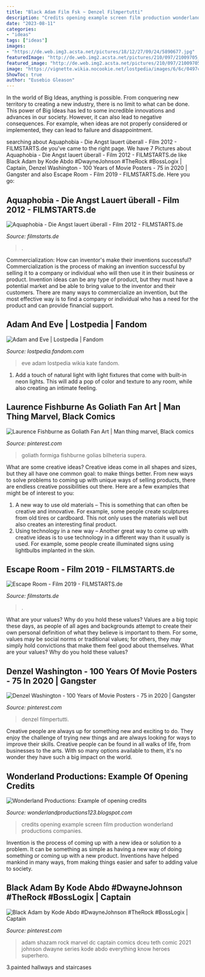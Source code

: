 ```yaml
---
title: "Black Adam Film Fsk ~ Denzel Filmpertutti"
description: "Credits opening example screen film production wonderland productions companies"
date: "2023-08-11"
categories:
- "ideas"
tags: ["ideas"]
images:
- "https://de.web.img3.acsta.net/pictures/18/12/27/09/24/5890677.jpg"
featuredImage: "http://de.web.img2.acsta.net/pictures/210/097/21009705_20130531144719173.jpg"
featured_image: "http://de.web.img2.acsta.net/pictures/210/097/21009705_20130531144719173.jpg"
image: "https://vignette.wikia.nocookie.net/lostpedia/images/6/6c/0497c4790d3b384962a85848307847db.jpg/revision/latest?cb=20100512185825"
ShowToc: true
author: "Eusebio Gleason"
---
```



In the world of Big Ideas, anything is possible. From conquering new territory to creating a new industry, there is no limit to what can be done. This power of Big Ideas has led to some incredible innovations and advances in our society. However, it can also lead to negative consequences. For example, when ideas are not properly considered or implemented, they can lead to failure and disappointment.

	

		
searching about Aquaphobia - Die Angst lauert überall - Film 2012 - FILMSTARTS.de you've came to the right page. We have 7 Pictures about Aquaphobia - Die Angst lauert überall - Film 2012 - FILMSTARTS.de like Black Adam by Kode Abdo #DwayneJohnson #TheRock #BossLogix | Captain, Denzel Washington - 100 Years of Movie Posters - 75 in 2020 | Gangster and also Escape Room - Film 2019 - FILMSTARTS.de. Here you go:
		
    
## Aquaphobia - Die Angst Lauert überall - Film 2012 - FILMSTARTS.de

<img loading=lazy src="http://de.web.img2.acsta.net/pictures/210/097/21009705_20130531144719173.jpg" onerror="this.onerror=null;this.src='https://tse2.mm.bing.net/th?id=OIP.bOP_k9q3ZFBV77V-IQeD_QHaJ4&amp;pid=15.1';" alt="Aquaphobia - Die Angst lauert überall - Film 2012 - FILMSTARTS.de">

_Source: filmstarts.de_

>. 

	

Commercialization: How can inventor's make their inventions successful?
Commercialization is the process of making an invention successful by selling it to a company or individual who will then use it in their business or product. 
Invention ideas can be any type of product, but they must have a potential market and be able to bring value to the inventor and their customers. There are many ways to commercialize an invention, but the most effective way is to find a company or individual who has a need for the product and can provide financial support.

    
## Adam And Eve | Lostpedia | Fandom

<img loading=lazy src="https://vignette.wikia.nocookie.net/lostpedia/images/6/6c/0497c4790d3b384962a85848307847db.jpg/revision/latest?cb=20100512185825" onerror="this.onerror=null;this.src='https://tse1.mm.bing.net/th?id=OIP.CYpZP7K6c7EqnMJUYa9_4AHaEK&amp;pid=15.1';" alt="Adam and Eve | Lostpedia | Fandom">

_Source: lostpedia.fandom.com_

>eve adam lostpedia wikia kate fandom. 

	

1. Add a touch of natural light with light fixtures that come with built-in neon lights. This will add a pop of color and texture to any room, while also creating an intimate feeling.

    
## Laurence Fishburne As Goliath Fan Art | Man Thing Marvel, Black Comics

<img loading=lazy src="https://i.pinimg.com/originals/8c/f8/ca/8cf8ca227f342bf25a2d77dad759e5e9.jpg" onerror="this.onerror=null;this.src='https://tse3.mm.bing.net/th?id=OIP.4TpEm1HuNLM9MTMbHKMjAgHaLs&amp;pid=15.1';" alt="Laurence Fishburne as Goliath Fan Art | Man thing marvel, Black comics">

_Source: pinterest.com_

>goliath formiga fishburne golias bilheteria supera. 

	

What are some creative ideas?
Creative ideas come in all shapes and sizes, but they all have one common goal: to make things better. From new ways to solve problems to coming up with unique ways of selling products, there are endless creative possibilities out there. Here are a few examples that might be of interest to you: 
1. A new way to use old materials – This is something that can often be creative and innovative. For example, some people create sculptures from old tires or cardboard. This not only uses the materials well but also creates an interesting final product. 
2. Using technology in a new way – Another great way to come up with creative ideas is to use technology in a different way than it usually is used. For example, some people create illuminated signs using lightbulbs implanted in the skin.

    
## Escape Room - Film 2019 - FILMSTARTS.de

<img loading=lazy src="https://de.web.img3.acsta.net/pictures/18/12/27/09/24/5890677.jpg" onerror="this.onerror=null;this.src='https://tse2.mm.bing.net/th?id=OIP.SY0PmG7uem3s8l86b_PRHAHaKd&amp;pid=15.1';" alt="Escape Room - Film 2019 - FILMSTARTS.de">

_Source: filmstarts.de_

>. 

	

What are your values? Why do you hold these values?
Values are a big topic these days, as people of all ages and backgrounds attempt to create their own personal definition of what they believe is important to them. For some, values may be social norms or traditional values; for others, they may simply hold convictions that make them feel good about themselves. What are your values? Why do you hold these values?

    
## Denzel Washington - 100 Years Of Movie Posters - 75 In 2020 | Gangster

<img loading=lazy src="https://i.pinimg.com/736x/62/0d/c7/620dc71174d28f332e3f99247cb57da9.jpg" onerror="this.onerror=null;this.src='https://tse3.mm.bing.net/th?id=OIP.SoqIqXLUErlArxWuXIRhmQHaLH&amp;pid=15.1';" alt="Denzel Washington - 100 Years of Movie Posters - 75 in 2020 | Gangster">

_Source: pinterest.com_

>denzel filmpertutti. 

	

Creative people are always up for something new and exciting to do. They enjoy the challenge of trying new things and are always looking for ways to improve their skills. Creative people can be found in all walks of life, from businesses to the arts. With so many options available to them, it's no wonder they have such a big impact on the world.

    
## Wonderland Productions: Example Of Opening Credits

<img loading=lazy src="http://2.bp.blogspot.com/_e1w-9_Rx_KI/TUbNKrf30rI/AAAAAAAAABs/gYSLtNYdaeY/s1600/Screen%2Bshot%2B4.png" onerror="this.onerror=null;this.src='https://tse4.mm.bing.net/th?id=OIP.X0uKhe6OfeM6z8JDXHi-lQHaD_&amp;pid=15.1';" alt="Wonderland Productions: Example of opening credits">

_Source: wonderlandproductions123.blogspot.com_

>credits opening example screen film production wonderland productions companies. 

	

Invention is the process of coming up with a new idea or solution to a problem. It can be something as simple as having a new way of doing something or coming up with a new product. Inventions have helped mankind in many ways, from making things easier and safer to adding value to society.

    
## Black Adam By Kode Abdo #DwayneJohnson #TheRock #BossLogix | Captain

<img loading=lazy src="https://i.pinimg.com/originals/f4/9a/64/f49a64c3246be2f7b6ef19a7329f2137.jpg" onerror="this.onerror=null;this.src='https://tse1.mm.bing.net/th?id=OIP.xO-uKGFvCFqkg_wegiQcJgHaLe&amp;pid=15.1';" alt="Black Adam by Kode Abdo #DwayneJohnson #TheRock #BossLogix | Captain">

_Source: pinterest.com_

>adam shazam rock marvel dc captain comics dceu teth comic 2021 johnson dwayne series kode abdo everything know heroes superhero. 

	

3.painted hallways and staircases

